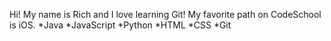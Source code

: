 Hi! My name is Rich and I love learning Git!
My favorite path on CodeSchool is iOS.
*Java
*JavaScript
*Python
*HTML
*CSS
*Git